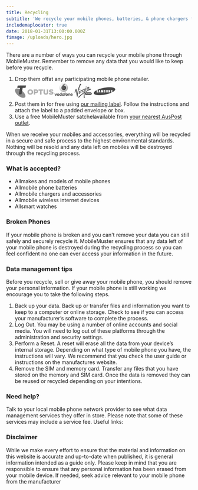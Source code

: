 ```yaml
---
title: Recycling
subtitle: 'We recycle your mobile phones, batteries, & phone chargers for free'
includemaplocator: true
date: 2018-01-31T13:00:00.000Z
fimage: /uploads/hero.jpg
---
```

There are a number of ways you can recycle your mobile phone through MobileMuster. Remember to remove any data that you would like to keep before you recycle.

1. Drop them offat any participating mobile phone retailer.<br>![](/img/logos/bw/telstra.png)![](/img/logos/bw/optus.png)![](/img/logos/bw/vodafone.png)![](/img/logos/bw/virgin.png)![](/img/logos/bw/samsung.png)
2. Post them in for free using [our mailing label](/media/135250/mobilemuster-mailing-label.pdf). Follow the instructions and attach the label to a padded envelope or box.
3. Use a free MobileMuster satchelavailable from [your nearest AusPost outlet](https://auspost.com.au/locate).

When we receive your mobiles and accessories, everything will be recycled in a secure and safe process to the highest environmental standards. Nothing will be resold and any data left on mobiles will be destroyed through the recycling process.

### What is accepted?

* Allmakes and models of mobile phones
* Allmobile phone batteries
* Allmobile chargers and accessories
* Allmobile wireless internet devices
* Allsmart watches

### Broken Phones

If your mobile phone is broken and you can't remove your data you can still safely and securely recycle it. MobileMuster ensures that any data left of your mobile phone is destroyed during the recycling process so you can feel confident no one can ever access your information in the future.

### Data management tips

Before you recycle, sell or give away your mobile phone, you should remove your personal information. If your mobile phone is still working we encourage you to take the following steps.

1. Back up your data. Back up or transfer files and information you want to keep to a computer or online storage. Check to see if you can access your manufacturer’s software to complete the process.
2. Log Out. You may be using a number of online accounts and social media. You will need to log out of these platforms through the administration and security settings.
3. Perform a Reset. A reset will erase all the data from your device’s internal storage. Depending on what type of mobile phone you have, the instructions will vary. We recommend that you check the user guide or instructions on the manufactures website.
4. Remove the SIM and memory card. Transfer any files that you have stored on the memory and SIM card. Once the data is removed they can be reused or recycled depending on your intentions.

### Need help?

Talk to your local mobile phone network provider to see what data management services they offer in store. Please note that some of these services may include a service fee. Useful links:

### Disclaimer

While we make every effort to ensure that the material and information on this website is accurate and up-to-date when published, it is general information intended as a guide only. Please keep in mind that you are responsible to ensure that any personal information has been erased from your mobile device. If needed, seek advice relevant to your mobile phone from the manufacturer
